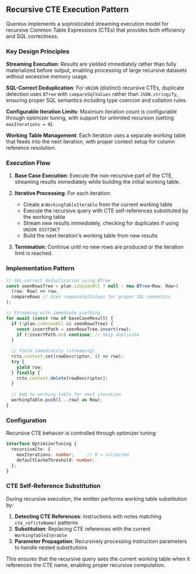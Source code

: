 ## Recursive CTE Execution Pattern

Quereus implements a sophisticated streaming execution model for recursive Common Table Expressions (CTEs) that provides both efficiency and SQL correctness.

### Key Design Principles

**Streaming Execution**: Results are yielded immediately rather than fully materialized before output, enabling processing of large recursive datasets without excessive memory usage.

**SQL-Correct Deduplication**: For `UNION` (distinct) recursive CTEs, duplicate detection uses `BTree` with `compareSqlValues` rather than `JSON.stringify`, ensuring proper SQL semantics including type coercion and collation rules.

**Configurable Iteration Limits**: Maximum iteration count is configurable through optimizer tuning, with support for unlimited recursion (setting `maxIterations = 0`).

**Working Table Management**: Each iteration uses a separate working table that feeds into the next iteration, with proper context setup for column reference resolution.

### Execution Flow

1. **Base Case Execution**: Execute the non-recursive part of the CTE, streaming results immediately while building the initial working table.

2. **Iterative Processing**: For each iteration:
   - Create a `WorkingTableIterable` from the current working table
   - Execute the recursive query with CTE self-references substituted by the working table
   - Stream new results immediately, checking for duplicates if using `UNION DISTINCT`
   - Build the next iteration's working table from new results

3. **Termination**: Continue until no new rows are produced or the iteration limit is reached.

### Implementation Pattern

```typescript
// SQL-correct deduplication using BTree
const seenRowsTree = plan.isUnionAll ? null : new BTree<Row, Row>(
  (row: Row) => row,
  compareRows // Uses compareSqlValues for proper SQL semantics
);

// Streaming with immediate yielding
for await (const row of baseCaseResult) {
  if (!plan.isUnionAll && seenRowsTree) {
    const insertPath = seenRowsTree.insert(row);
    if (!insertPath.on) continue; // Skip duplicate
  }
  
  // Yield immediately (streaming)
  rctx.context.set(rowDescriptor, () => row);
  try {
    yield row;
  } finally {
    rctx.context.delete(rowDescriptor);
  }
  
  // Add to working table for next iteration
  workingTable.push([...row] as Row);
}
```

### Configuration

Recursive CTE behavior is controlled through optimizer tuning:

```typescript
interface OptimizerTuning {
  recursiveCte: {
    maxIterations: number;     // 0 = unlimited
    defaultCacheThreshold: number;
  };
}
```

### CTE Self-Reference Substitution

During recursive execution, the emitter performs working table substitution by:

1. **Detecting CTE References**: Instructions with notes matching `cte_ref(cteName)` patterns
2. **Substitution**: Replacing CTE references with the current `WorkingTableIterable`
3. **Parameter Propagation**: Recursively processing instruction parameters to handle nested substitutions

This ensures that the recursive query sees the current working table when it references the CTE name, enabling proper recursive computation.
